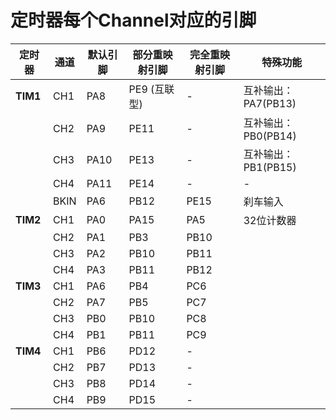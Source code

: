 # 定时器每个Channel对应的引脚

| **定时器​**​    | ​**​通道​**​ | ​**​默认引脚​**​ | ​**​部分重映射引脚​**​ | ​**​完全重映射引脚​**​ | ​**​特殊功能​**​   |
| ------------ | ---------- | ------------ | --------------- | --------------- | -------------- |
| ​**​TIM1​**​ | CH1        | PA8          | PE9 (互联型)       | -               | 互补输出：PA7(PB13) |
|              | CH2        | PA9          | PE11            | -               | 互补输出：PB0(PB14) |
|              | CH3        | PA10         | PE13            | -               | 互补输出：PB1(PB15) |
|              | CH4        | PA11         | PE14            | -               | -              |
|              | BKIN       | PA6          | PB12            | PE15            | 刹车输入           |
| ​**​TIM2​**​ | CH1        | PA0          | PA15            | PA5             | 32位计数器         |
|              | CH2        | PA1          | PB3             | PB10            |                |
|              | CH3        | PA2          | PB10            | PB11            |                |
|              | CH4        | PA3          | PB11            | PB12            |                |
| ​**​TIM3​**​ | CH1        | PA6          | PB4             | PC6             |                |
|              | CH2        | PA7          | PB5             | PC7             |                |
|              | CH3        | PB0          | PB10            | PC8             |                |
|              | CH4        | PB1          | PB11            | PC9             |                |
| ​**​TIM4​**​ | CH1        | PB6          | PD12            | -               |                |
|              | CH2        | PB7          | PD13            | -               |                |
|              | CH3        | PB8          | PD14            | -               |                |
|              | CH4        | PB9          | PD15            | -               |                |
